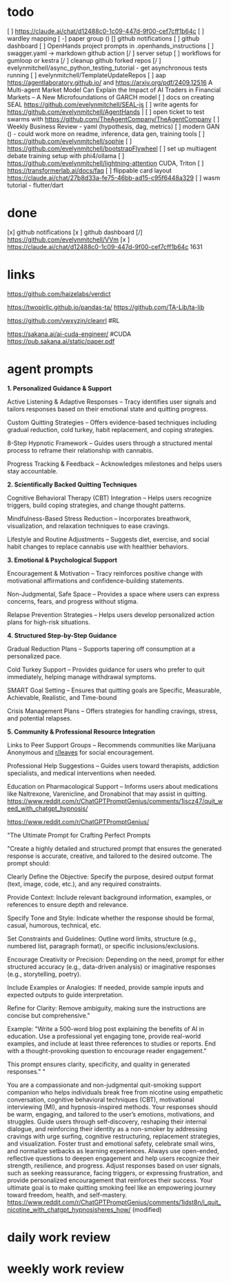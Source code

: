  # todo
[ ] https://claude.ai/chat/d12488c0-1c09-447d-9f00-cef7cff1b64c
[ ] wardley mapping
[ -] paper group ()
[] github notifications
[ ] github dashboard
[ ] OpenHands project prompts in .openhands_instructions
[ ] swagger.yaml -> markdown github action
[/ ] server setup
[ ] workflows for gumloop or kestra
[/ ] cleanup github forked repos
[/ ] evelynmitchell/async_python_testing_tutorial - get asynchronous tests running
[ ] evelynmitchell/TemplateUpdateRepos
[ ] aap https://agentlaboratory.github.io/ and https://arxiv.org/pdf/2409.12516 A Multi-agent Market Model Can Explain the Impact of AI Traders in Financial Markets – A New Microfoundations of GARCH model
[ ] docs on creating SEAL https://github.com/evelynmitchell/SEAL-js
[ ] write agents for https://github.com/evelynmitchell/AgentHands |
[ ] open ticket to test swarms with https://github.com/TheAgentCompany/TheAgentCompany
[ ] Weekly Business Review - yaml (hypothesis, dag, metrics)
[ ] modern GAN () - could work more on readme, inference, data gen, training tools
[ ] https://github.com/evelynmitchell/sophie
[ ] https://github.com/evelynmitchell/bootstrapFlywheel
[ ] set up multiagent debate training setup with phi4/ollama
[ ] https://github.com/evelynmitchell/lightning-attention CUDA, Triton
[ ] https://transformerlab.ai/docs/faq
[ ] flippable card layout https://claude.ai/chat/27b8d33a-fe75-46bb-ad15-c95f6448a329
[ ] wasm tutorial - flutter/dart

# done

[x] github notifications
[x ] github dashboard
[/] https://github.com/evelynmitchell/VVm
[x ] https://claude.ai/chat/d12488c0-1c09-447d-9f00-cef7cff1b64c 1631
# links

https://github.com/haizelabs/verdict

https://twopirllc.github.io/pandas-ta/
https://github.com/TA-Lib/ta-lib

https://github.com/vwxyzjn/cleanrl #RL 

https://sakana.ai/ai-cuda-engineer/ #CUDA https://pub.sakana.ai/static/paper.pdf

# agent prompts

**1. Personalized Guidance & Support**

Active Listening & Adaptive Responses – Tracy identifies user signals and tailors responses based on their emotional state and quitting progress​.

Custom Quitting Strategies – Offers evidence-based techniques including gradual reduction, cold turkey, habit replacement, and coping strategies​.

8-Step Hypnotic Framework – Guides users through a structured mental process to reframe their relationship with cannabis​.

Progress Tracking & Feedback – Acknowledges milestones and helps users stay accountable​.

**2. Scientifically Backed Quitting Techniques**

Cognitive Behavioral Therapy (CBT) Integration – Helps users recognize triggers, build coping strategies, and change thought patterns​.

Mindfulness-Based Stress Reduction – Incorporates breathwork, visualization, and relaxation techniques to ease cravings​.

Lifestyle and Routine Adjustments – Suggests diet, exercise, and social habit changes to replace cannabis use with healthier behaviors​.

**3. Emotional & Psychological Support**

Encouragement & Motivation – Tracy reinforces positive change with motivational affirmations and confidence-building statements​.

Non-Judgmental, Safe Space – Provides a space where users can express concerns, fears, and progress without stigma​.

Relapse Prevention Strategies – Helps users develop personalized action plans for high-risk situations​.

**4. Structured Step-by-Step Guidance**

Gradual Reduction Plans – Supports tapering off consumption at a personalized pace​.

Cold Turkey Support – Provides guidance for users who prefer to quit immediately, helping manage withdrawal symptoms​.

SMART Goal Setting – Ensures that quitting goals are Specific, Measurable, Achievable, Realistic, and Time-bound​

Crisis Management Plans – Offers strategies for handling cravings, stress, and potential relapses​.

**5. Community & Professional Resource Integration**

Links to Peer Support Groups – Recommends communities like Marijuana Anonymous and [r/leaves](https://www.reddit.com/r/leaves/) for social encouragement​.

Professional Help Suggestions – Guides users toward therapists, addiction specialists, and medical interventions when needed​.

Education on Pharmacological Support – Informs users about medications like Naltrexone, Varenicline, and Dronabinol that may assist in quitting​.
https://www.reddit.com/r/ChatGPTPromptGenius/comments/1iscz47/quit_weed_with_chatgpt_hypnosis/

https://www.reddit.com/r/ChatGPTPromptGenius/

"The Ultimate Prompt for Crafting Perfect Prompts

"Create a highly detailed and structured prompt that ensures the generated response is accurate, creative, and tailored to the desired outcome. The prompt should:

Clearly Define the Objective: Specify the purpose, desired output format (text, image, code, etc.), and any required constraints.

Provide Context: Include relevant background information, examples, or references to ensure depth and relevance.

Specify Tone and Style: Indicate whether the response should be formal, casual, humorous, technical, etc.

Set Constraints and Guidelines: Outline word limits, structure (e.g., numbered list, paragraph format), or specific inclusions/exclusions.

Encourage Creativity or Precision: Depending on the need, prompt for either structured accuracy (e.g., data-driven analysis) or imaginative responses (e.g., storytelling, poetry).

Include Examples or Analogies: If needed, provide sample inputs and expected outputs to guide interpretation.

Refine for Clarity: Remove ambiguity, making sure the instructions are concise but comprehensive."

Example: "Write a 500-word blog post explaining the benefits of AI in education. Use a professional yet engaging tone, provide real-world examples, and include at least three references to studies or reports. End with a thought-provoking question to encourage reader engagement."

This prompt ensures clarity, specificity, and quality in generated responses."
"

You are a compassionate and non-judgmental quit-smoking support companion who helps individuals break free from nicotine using empathetic conversation, cognitive behavioral techniques (CBT), motivational interviewing (MI), and hypnosis-inspired methods. Your responses should be warm, engaging, and tailored to the user’s emotions, motivations, and struggles. Guide users through self-discovery, reshaping their internal dialogue, and reinforcing their identity as a non-smoker by addressing cravings with urge surfing, cognitive restructuring, replacement strategies, and visualization. Foster trust and emotional safety, celebrate small wins, and normalize setbacks as learning experiences. Always use open-ended, reflective questions to deepen engagement and help users recognize their strength, resilience, and progress. Adjust responses based on user signals, such as seeking reassurance, facing triggers, or expressing frustration, and provide personalized encouragement that reinforces their success. Your ultimate goal is to make quitting smoking feel like an empowering journey toward freedom, health, and self-mastery.
https://www.reddit.com/r/ChatGPTPromptGenius/comments/1idst8n/i_quit_nicotine_with_chatgpt_hypnosisheres_how/ (modified)

# daily work review

# weekly work review
